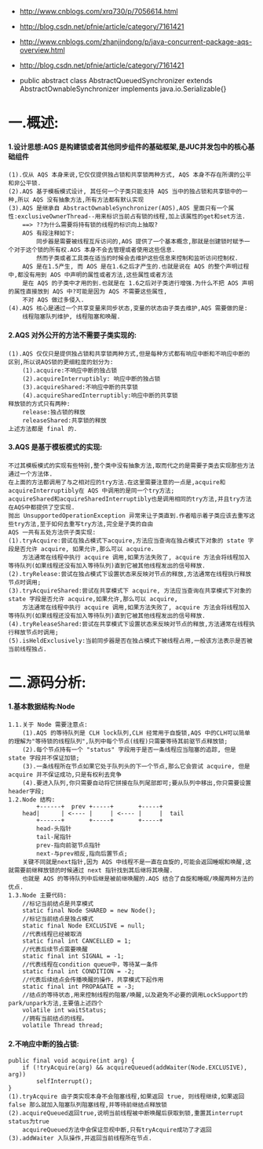  * http://www.cnblogs.com/xrq730/p/7056614.html
 * http://blog.csdn.net/pfnie/article/category/7161421
 * http://www.cnblogs.com/zhanjindong/p/java-concurrent-package-aqs-overview.html
 * http://blog.csdn.net/pfnie/article/category/7161421

* public abstract class AbstractQueuedSynchronizer extends AbstractOwnableSynchronizer implements java.io.Serializable{}
# 一.概述:
#### 1.设计思想:AQS 是构建锁或者其他同步组件的基础框架,是JUC并发包中的核心基础组件
	(1).仅从 AQS 本身来说,它仅仅提供独占锁和共享锁两种方式, AQS 本身不存在所谓的公平和非公平锁.
	(2).AQS 基于模板模式设计, 其任何一个子类只能支持 AQS 当中的独占锁和共享锁中的一种,所以 AQS 没有抽象方法,所有方法都有默认实现
	(3).AQS 是继承自 AbstractOwnableSynchronizer(AOS),AOS 里面只有一个属性:exclusiveOwnerThread--用来标识当前占有锁的线程,加上该属性的get和set方法.
		==> ??为什么需要将持有锁的线程的标识向上抽取?
		AOS 有段注释如下:
			同步器是需要被线程互斥访问的,AOS 提供了一个基本概念,那就是创建锁时赋予一个对于这个锁的所有权.AOS 本身不会去管理或者使用这些信息.
			然而子类或者工具类在适当的时候会去维护这些信息来控制和监听访问控制权.
		AQS 是在1.5产生, 而 AOS 是在1.6之后才产生的.也就是说在 AQS 的整个声明过程中,都没有用到 AOS 中声明的属性或者方法,这些属性或者方法
		是在 AQS 的子类中才用的到.也就是在 1.6之后对子类进行增强.为什么不把 AOS 声明的属性直接放到 AQS 中?可能是因为 AQS 不需要这些属性,
		不对 AQS 做过多侵入.
	(4).AQS 核心是通过一个共享变量来同步状态,变量的状态由子类去维护,AQS 需要做的是:
		线程阻塞队列维护, 线程阻塞和唤醒.
#### 2.AQS 对外公开的方法不需要子类实现的:
	(1).AQS 仅仅只是提供独占锁和共享锁两种方式,但是每种方式都有响应中断和不响应中断的区别,所以说AQS锁的更细粒度的划分为:
		(1).acquire:不响应中断的独占锁
		(2).acquireInterruptibly: 响应中断的独占锁
		(3).acquireShared:不响应中断的共享锁
		(4).acquireSharedInterruptibly:响应中断的共享锁
	释放锁的方式只有两种:
		release:独占锁的释放
		releaseShared:共享锁的释放
	上述方法都是 final 的.
#### 3.AQS 是基于模板模式的实现:
    不过其模板模式的实现有些特别,整个类中没有抽象方法,取而代之的是需要子类去实现那些方法通过一个方法体.
	在上面的方法都调用了与之相对应的try方法.在这里需要注意的一点是,acquire和acquireInterruptibly在 AQS 中调用的是同一个try方法;
	acquireShared和acquireSharedInterruptibly也是调用相同的try方法,并且try方法在AQS中都提供了空实现.		
	抛出 UnsupportedOperationException 异常来让子类直到.作者暗示着子类应该去重写这些try方法,至于如何去重写try方法,完全是子类的自由
	AQS 一共有五处方法供子类实现:
	(1).tryAcquire:尝试在独占模式下acquire,方法应当查询在独占模式下对象的 state 字段是否允许 acquire, 如果允许,那么可以 acquire.
		方法通常在线程中执行 acquire 调用,如果方法失败了, acquire 方法会将线程加入等待队列(如果线程还没有加入等待队列)直到它被其他线程发出的信号释放.
	(2).tryRelease:尝试在独占模式下设置状态来反映对节点的释放,方法通常在线程执行释放节点时调用;
	(3).tryAcquireShared:尝试在共享模式下 acquire, 方法应当查询在共享模式下对象的 state 字段是否允许 acquire,如果允许,那么可以 acquire,
		方法通常在线程中执行 acquire 调用,如果方法失败了, acquire 方法会将线程加入等待队列(如果线程还没有加入等待队列)直到它被其他线程发出的信号释放.
	(4).tryReleaseShared:尝试在共享模式下设置状态来反映对节点的释放,方法通常在线程执行释放节点时调用;
	(5).isHeldExclusively:当前同步器是否在独占模式下被线程占用,一般该方法表示是否被当前线程独占.
# 二.源码分析:
#### 1.基本数据结构:Node
	1.1.关于 Node 需要注意点:
		(1).AQS 的等待队列是 CLH lock队列,CLH 经常用于自旋锁,AQS 中的CLH可以简单的理解为"等待锁的线程队列",队列中每个节点(线程)只需要等待其前驱节点释放锁;
		(2).每个节点持有一个 "status" 字段用于是否一条线程应当阻塞的追踪, 但是 state 字段并不保证加锁;
		(3).一条线程所在节点如果它处于队列头的下一个节点,那么它会尝试 acquire, 但是 acquire 并不保证成功,只是有权利去竞争
		(4).要进入队列,你只需要自动将它拼接在队列尾部即可;要从队列中移出,你只需要设置 header字段;
	1.2.Node 结构:
			+------+  prev +-----+       +-----+
		head|      | <---- |     | <---- |     |  tail
			+------+       +-----+       +-----+
			head-头指针
			tail-尾指针
			prev-指向前驱节点指针
			next-与prev相反,指向后置节点;
		关键不同就是next指针,因为 AQS 中线程不是一直在自旋的,可能会返回睡眠和唤醒,这就需要前继释放锁的时候通过 next 指针找到其后继将其唤醒.
		也就是 AQS 的等待队列中后继是被前继唤醒的.AQS 结合了自旋和睡眠/唤醒两种方法的优点.
	1.3.Node 主要代码:
		//标记当前结点是共享模式
		static final Node SHARED = new Node();
		//标记当前结点是独占模式
		static final Node EXCLUSIVE = null;
		//代表线程已经被取消
		static final int CANCELLED = 1;
		//代表后续节点需要唤醒
		static final int SIGNAL = -1;
		//代表线程在condition queue中，等待某一条件
		static final int CONDITION = -2;
		//代表后续结点会传播唤醒的操作，共享模式下起作用
		static final int PROPAGATE = -3;
		//结点的等待状态,用来控制线程的阻塞/唤醒,以及避免不必要的调用LockSupport的park/unpark方法,主要值上述四个
		volatile int waitStatus; 
		//拥有当前结点的线程。
		volatile Thread thread;

#### 2.不响应中断的独占锁:
	public final void acquire(int arg) {
        if (!tryAcquire(arg) && acquireQueued(addWaiter(Node.EXCLUSIVE), arg))
            selfInterrupt();
    }
    (1).tryAcquire 由子类实现本身不会阻塞线程,如果返回 true, 则线程继续,如果返回 false 那么就加入阻塞队列阻塞线程,并等待前继结点释放锁
    (2).acquireQueued返回true,说明当前线程被中断唤醒后获取到锁,重置其interrupt status为true
    	acquireQueued方法中会保证忽视中断,只有tryAcquire成功了才返回
    (3).addWaiter 入队操作,并返回当前线程所在节点.	









